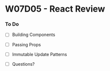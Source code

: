 # W07D05 - React Review

### To Do
- [ ] Building Components
- [ ] Passing Props
- [ ] Immutable Update Patterns
- [ ] Questions?






















